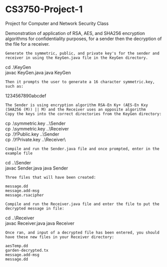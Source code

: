 # CS3750-Project-1
Project for Computer and Network Security Class

Demonstration of application of RSA, AES, and SHA256 encryption algorithms for confidentiality purposes, for a sender then the decryption of the file for a receiver. 

    Generate the symmetric, public, and private key's for the sender and receiver in using the KeyGen.java file in the KeyGen directory.

cd .\KeyGen\
javac KeyGen.java
java KeyGen

    Then it prompts the user to generate a 16 character symmetric.key, such as:

1234567890abcdef

    The Sender is using encryption algorithm RSA-En Ky+ (AES-En Kxy (SHA256 (M)) || M) and the Receiver uses an opposite algorithm
    Copy the keys into the correct directories from the KeyGen directory:

cp .\symmetric.key ..\Sender\
cp .\symmetric.key ..\Receiver\
cp .\YPublic.key ..\Sender\
cp .\YPrivate.key ..\Receiver\

    Compile and run the Sender.java file and once prompted, enter in the example file

cd ..\Sender\
javac Sender.java
java Sender

    Three files that will have been created:

    message.dd
    message.add-msg 
    message.rsacipher

    Compile and run the Receiver.java file and enter the file to put the decrypted message in file:

cd ..\Receiver\
javac Receiver.java
java Receiver

    Once ran, and input of a decrypted file has been entered, you should have these new files in your Receiver directory:

    aesTemp.dd
    garden-decrypted.tx
    message.add-msg
    message.dd
